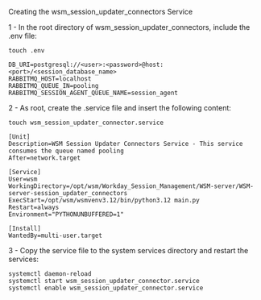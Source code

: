 Creating the wsm_session_updater_connectors Service

1 - In the root directory of wsm_session_updater_connectors, include the .env file:

    touch .env

```
DB_URI=postgresql://<user>:<password>@host:<port>/<session_database_name>
RABBITMQ_HOST=localhost
RABBITMQ_QUEUE_IN=pooling
RABBITMQ_SESSION_AGENT_QUEUE_NAME=session_agent
```

2 - As root, create the .service file and insert the following content:

    touch wsm_session_updater_connector.service

```
[Unit]
Description=WSM Session Updater Connectors Service - This service consumes the queue named pooling
After=network.target

[Service]
User=wsm
WorkingDirectory=/opt/wsm/Workday_Session_Management/WSM-server/WSM-server-session_updater_connectors
ExecStart=/opt/wsm/wsmvenv3.12/bin/python3.12 main.py
Restart=always
Environment="PYTHONUNBUFFERED=1"

[Install]
WantedBy=multi-user.target
```

3 - Copy the service file to the system services directory and restart the services:

    systemctl daemon-reload
    systemctl start wsm_session_updater_connector.service
    systemctl enable wsm_session_updater_connector.service
